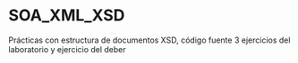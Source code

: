 # SOA_XML_XSD
Prácticas con estructura de documentos XSD, código fuente 3 ejercicios del laboratorio y ejercicio del deber

